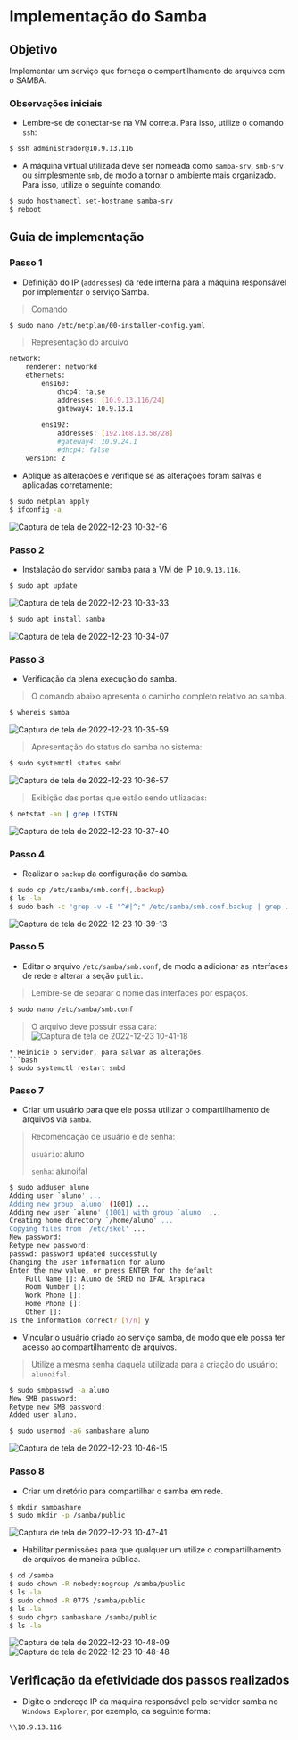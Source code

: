 
# Implementação do Samba 

## Objetivo
Implementar um serviço que forneça o compartilhamento de arquivos com o SAMBA.

### Observações iniciais
* Lembre-se de conectar-se na VM correta. Para isso, utilize o comando ```ssh```:
```bash
$ ssh administrador@10.9.13.116
```

* A máquina virtual utilizada deve ser nomeada como ```samba-srv```, ```smb-srv``` ou simplesmente ```smb```, de modo a tornar o ambiente mais organizado. 
Para isso, utilize o seguinte comando:
```bash
$ sudo hostnamectl set-hostname samba-srv
$ reboot
```

## Guia de implementação

### Passo 1
* Definição do IP (```addresses```) da rede interna para a máquina responsável por implementar o serviço Samba. 
> Comando
```bash
$ sudo nano /etc/netplan/00-installer-config.yaml
```

> Representação do arquivo
```bash
network:
    renderer: networkd
    ethernets:
        ens160:
            dhcp4: false 
            addresses: [10.9.13.116/24]
            gateway4: 10.9.13.1
            
        ens192:
            addresses: [192.168.13.58/28]
            #gateway4: 10.9.24.1
            #dhcp4: false 
    version: 2
```

* Aplique as alterações e verifique se as alterações foram salvas e aplicadas corretamente:
```bash
$ sudo netplan apply
$ ifconfig -a
```

![Captura de tela de 2022-12-23 10-32-16](https://user-images.githubusercontent.com/80183918/209344307-1acaf3e6-0469-4535-a76c-a020af3dfcc5.png)


### Passo 2
* Instalação do servidor samba para a VM de IP ```10.9.13.116```.
```bash
$ sudo apt update
```
![Captura de tela de 2022-12-23 10-33-33](https://user-images.githubusercontent.com/80183918/209344487-b0f87093-a184-455e-9524-9907b614588c.png)
```bash
$ sudo apt install samba
```
![Captura de tela de 2022-12-23 10-34-07](https://user-images.githubusercontent.com/80183918/209344553-22e0205a-ee3d-415e-a1b7-c225637155a3.png)

### Passo 3
* Verificação da plena execução do samba.
> O comando abaixo apresenta o caminho completo relativo ao samba.
```bash
$ whereis samba
```
![Captura de tela de 2022-12-23 10-35-59](https://user-images.githubusercontent.com/80183918/209344824-9e016791-da15-4c80-96b7-6612b819fdc8.png)
> Apresentação do status do samba no sistema:
```bash
$ sudo systemctl status smbd
```
![Captura de tela de 2022-12-23 10-36-57](https://user-images.githubusercontent.com/80183918/209344958-2c4490c9-94bb-4f7c-8af5-bf5bb493a185.png)
> Exibição das portas que estão sendo utilizadas: 
```bash
$ netstat -an | grep LISTEN
```
![Captura de tela de 2022-12-23 10-37-40](https://user-images.githubusercontent.com/80183918/209345030-210b1a87-a081-42f1-9418-9c175ec54273.png)

### Passo 4
* Realizar o ```backup``` da configuração do samba.
```bash
$ sudo cp /etc/samba/smb.conf{,.backup}
$ ls -la
$ sudo bash -c 'grep -v -E "^#|^;" /etc/samba/smb.conf.backup | grep . > /etc/samba/smb.conf'
```
![Captura de tela de 2022-12-23 10-39-13](https://user-images.githubusercontent.com/80183918/209345846-fe628b5e-33fe-408d-9798-0748e25da1f5.png)

### Passo 5
* Editar o arquivo ```/etc/samba/smb.conf```, de modo a adicionar as interfaces de rede e alterar a seção ```public```.
> Lembre-se de separar o nome das interfaces por espaços. 
```bash
$ sudo nano /etc/samba/smb.conf
```
> O arquivo deve possuir essa cara:
![Captura de tela de 2022-12-23 10-41-18](https://user-images.githubusercontent.com/80183918/209345949-657cb017-e6cb-401b-a805-782e99db7325.png)

```
* Reinicie o servidor, para salvar as alterações.
```bash
$ sudo systemctl restart smbd
```

### Passo 7
* Criar um usuário para que ele possa utilizar o compartilhamento de arquivos via ```samba```.
> Recomendação de usuário e de senha:
> 
> ```usuário```: aluno
> 
> ```senha```: alunoifal
```bash
$ sudo adduser aluno
Adding user `aluno' ...
Adding new group `aluno' (1001) ...
Adding new user `aluno' (1001) with group `aluno' ...
Creating home directory `/home/aluno' ...
Copying files from `/etc/skel' ...
New password: 
Retype new password: 
passwd: password updated successfully
Changing the user information for aluno
Enter the new value, or press ENTER for the default
	Full Name []: Aluno de SRED no IFAL Arapiraca
	Room Number []: 
	Work Phone []: 
	Home Phone []: 
	Other []: 
Is the information correct? [Y/n] y
```
* Vincular o usuário criado ao serviço samba, de modo que ele possa ter acesso ao compartilhamento de arquivos. 
> Utilize a mesma senha daquela utilizada para a criação do usuário: ```alunoifal```. 
```bash
$ sudo smbpasswd -a aluno
New SMB password:
Retype new SMB password:
Added user aluno.

$ sudo usermod -aG sambashare aluno
```
![Captura de tela de 2022-12-23 10-46-15](https://user-images.githubusercontent.com/80183918/209346098-67ca39c9-e29e-4518-b677-49d956ff5b28.png)


### Passo 8
* Criar um diretório para compartilhar o samba em rede. 
```bash
$ mkdir sambashare
$ sudo mkdir -p /samba/public
```
![Captura de tela de 2022-12-23 10-47-41](https://user-images.githubusercontent.com/80183918/209346290-c93c455e-9fec-468c-b349-f93db266fce8.png)

* Habilitar permissões para que qualquer um utilize o compartilhamento de arquivos de maneira pública.
```bash
$ cd /samba
$ sudo chown -R nobody:nogroup /samba/public
$ ls -la
$ sudo chmod -R 0775 /samba/public
$ ls -la
$ sudo chgrp sambashare /samba/public
$ ls -la
```
![Captura de tela de 2022-12-23 10-48-09](https://user-images.githubusercontent.com/80183918/209346363-214026e5-13bd-4324-937c-5a907b963298.png)
![Captura de tela de 2022-12-23 10-48-48](https://user-images.githubusercontent.com/80183918/209346474-20e474e5-2103-4f8f-bdff-b472d3a20f1b.png)


## Verificação da efetividade dos passos realizados
* Digite o endereço IP da máquina responsável pelo servidor samba no ```Windows Explorer```, por exemplo, da seguinte forma:
```bash
\\10.9.13.116
```

